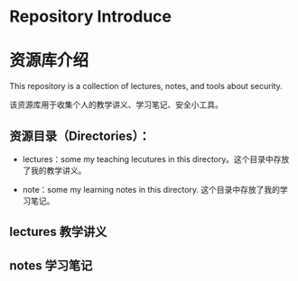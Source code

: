 # Repository Introduce 
# 资源库介绍

This repository is a collection of lectures, notes, and tools about security.

该资源库用于收集个人的教学讲义、学习笔记、安全小工具。

## 资源目录（Directories）：

- lectures：some my teaching lecutures in this directory。这个目录中存放了我的教学讲义。

- note：some my learning notes in this directory. 这个目录中存放了我的学习笔记。

## lectures 教学讲义


## notes 学习笔记
